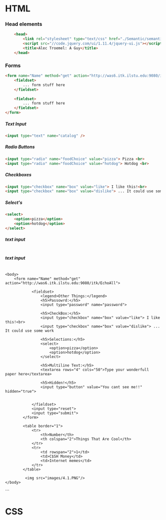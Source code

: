# HTML

### Head elements 
```html
    <head>
        <link rel="stylesheet" type="text/css" href="./Semantic/semantic.min.css">
        <script src="//code.jquery.com/ui/1.11.4/jquery-ui.js"></script>
        <title>Alec Troemel: A Guy</title>
    </head>
```

### Forms
```html
<form name="Name" method="get" action="http://was6.itk.ilstu.edu:9080/itk/EchoAll">
    <fieldset>
        ... form stuff here
    </fieldset>
    
    <fieldset>
        ... form stuff here
    </fieldset>
</form>
```

##### Text Input 
```html
<input type="text" name="catalog" />
```

##### Radio Buttons  
```html
<input type="radio" name="foodChoice" value="pizza"> Pizza <br>
<input type="radio" name="foodChoice" value="hotdog"> Hotdog <br>
```

##### Checkboxes 
```html
<input type="checkbox" name="box" value="like"> I like this!<br>
<input type="checkbox" name="box" value="dislike"> ... It could use some 
```

##### Select's 
```html
<select>
    <option>pizza</option>
    <option>hotdog</option>
</select>
```

##### text input 
```html

```

##### text input 
```html

```
<html>

    <body>
        <form name="Name" method="get" action="http://was6.itk.ilstu.edu:9080/itk/EchoAll">
    
                <fieldset>
                    <legend>Other Things:</legend>  
                    <h5>Passowrd:</h5> 
                    <input type="password" name="password">
    
                    <h5>CheckBox:</h5>
                    <input type="checkbox" name="box" value="like"> I like this!<br>
                    <input type="checkbox" name="box" value="dislike"> ... It could use some work
    
                    <h5>Selections:</h5>
                    <select>
                        <option>pizza</option>
                        <option>hotdog</option>
                    </select>
    
                    <h5>Multiline Text:</h5>
                    <textarea rows="4" cols="50">Type your wonderfull paper here</textarea>
    
                    <h5>Hidden!</h5>
                    <input type="button" value="You cant see me!!" hidden="true">
    
    
                </fieldset>
                <input type="reset">
                <input type="submit">
            </form>
            
            <table border="1">
                <tr>
                    <th>Number</th>
                    <th colspan="2">Things That Are Cool</th>
                </tr>
                <tr>
                    <td rowspan="2">1</td>
                    <td>C$SH Money</td>
                    <td>Internet memes</td>
                </tr>
            </table>
            
             <img src="images/4.1.PNG"/>
    </body>
</html>
```

# CSS
```CSS

```

